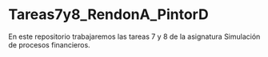 # Tareas7y8_RendonA_PintorD
En este repositorio trabajaremos las tareas 7 y 8 de la asignatura Simulación de procesos financieros.
